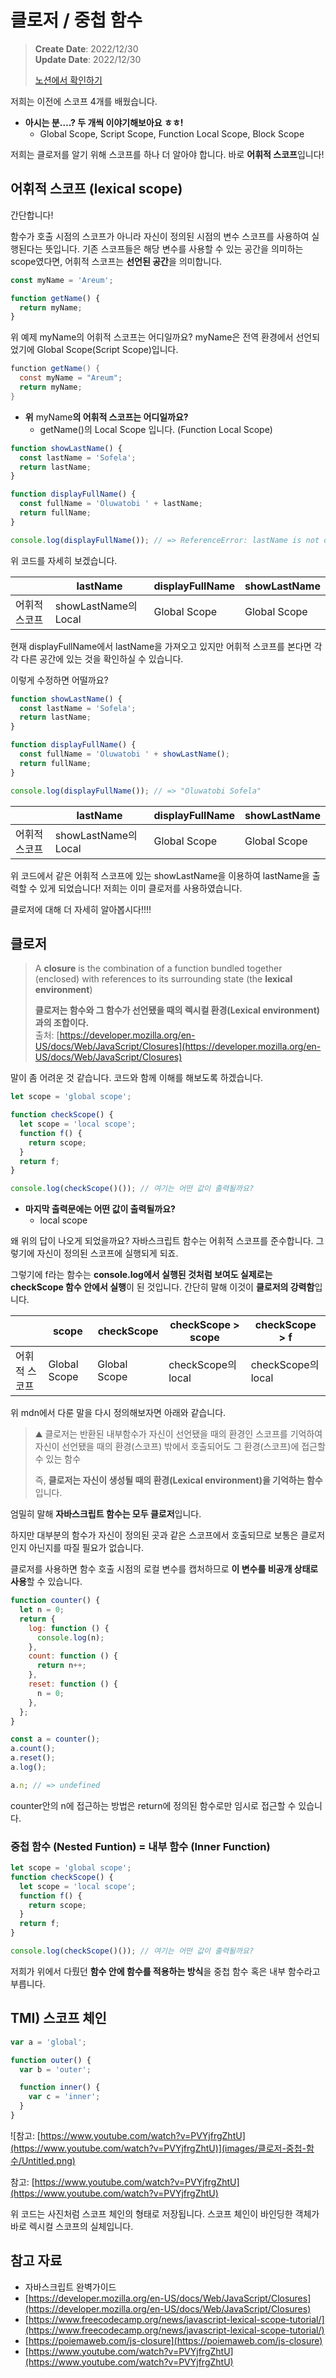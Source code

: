 # 클로저 / 중첩 함수

> **Create Date**: 2022/12/30  
> **Update Date**: 2022/12/30
>
> [노션에서 확인하기](https://areumsheep.notion.site/dccea315662a47a18517b56725f57575)

저희는 이전에 스코프 4개를 배웠습니다.

- **아시는 분….? 두 개씩 이야기해보아요 ㅎㅎ!**
  - Global Scope, Script Scope, Function Local Scope, Block Scope

저희는 클로저를 알기 위해 스코프를 하나 더 알아야 합니다.
바로 **어휘적 스코프**입니다!

## 어휘적 스코프 (lexical scope)

간단합니다!

함수가 호출 시점의 스코프가 아니라 자신이 정의된 시점의 변수 스코프를 사용하여 실행된다는 뜻입니다. 기존 스코프들은 해당 변수를 사용할 수 있는 공간을 의미하는 scope였다면, 어휘적 스코프는 **선언된 공간**을 의미합니다.

```jsx
const myName = 'Areum';

function getName() {
  return myName;
}
```

위 예제 myName의 어휘적 스코프는 어디일까요?
myName은 전역 환경에서 선언되었기에 Global Scope(Script Scope)입니다.

```java
function getName() {
  const myName = "Areum";
  return myName;
}
```

- **위** myName**의 어휘적 스코프는 어디일까요?**
  - getName()의 Local Scope 입니다. (Function Local Scope)

```jsx
function showLastName() {
  const lastName = 'Sofela';
  return lastName;
}

function displayFullName() {
  const fullName = 'Oluwatobi ' + lastName;
  return fullName;
}

console.log(displayFullName()); // => ReferenceError: lastName is not defined
```

위 코드를 자세히 보겠습니다.

|               | lastName             | displayFullName | showLastName |
| ------------- | -------------------- | --------------- | ------------ |
| 어휘적 스코프 | showLastName의 Local | Global Scope    | Global Scope |

현재 displayFullName에서 lastName을 가져오고 있지만 어휘적 스코프를 본다면 각각 다른 공간에 있는 것을 확인하실 수 있습니다.

이렇게 수정하면 어떨까요?

```jsx
function showLastName() {
  const lastName = 'Sofela';
  return lastName;
}

function displayFullName() {
  const fullName = 'Oluwatobi ' + showLastName();
  return fullName;
}

console.log(displayFullName()); // => "Oluwatobi Sofela"
```

|               | lastName             | displayFullName | showLastName |
| ------------- | -------------------- | --------------- | ------------ |
| 어휘적 스코프 | showLastName의 Local | Global Scope    | Global Scope |

위 코드에서 같은 어휘적 스코프에 있는 showLastName을 이용하여 lastName을 출력할 수 있게 되었습니다!
저희는 이미 클로저를 사용하였습니다.

클로저에 대해 더 자세히 알아봅시다!!!!

## 클로저

> A **closure** is the combination of a function bundled together (enclosed) with references to its surrounding state (the **lexical environment**)
>
> **클로저는 함수와 그 함수가 선언됐을 때의 렉시컬 환경(Lexical environment)과의 조합이다.**  
> 출처: [https://developer.mozilla.org/en-US/docs/Web/JavaScript/Closures](https://developer.mozilla.org/en-US/docs/Web/JavaScript/Closures)

말이 좀 어려운 것 같습니다. 코드와 함께 이해를 해보도록 하겠습니다.

```jsx
let scope = 'global scope';

function checkScope() {
  let scope = 'local scope';
  function f() {
    return scope;
  }
  return f;
}

console.log(checkScope()()); // 여기는 어떤 값이 출력될까요?
```

- **마지막 출력문에는 어떤 값이 출력될까요?**
  - local scope

왜 위의 답이 나오게 되었을까요? 자바스크립트 함수는 어휘적 스코프를 준수합니다.
그렇기에 자신이 정의된 스코프에 실행되게 되죠.

그렇기에 f라는 함수는 **console.log에서 실행된 것처럼 보여도 실제로는 checkScope 함수 안에서 실행**이 된 것입니다. 간단히 말해 이것이 **클로저의 강력함**입니다.

|               | scope        | checkScope   | checkScope > scope | checkScope > f     |
| ------------- | ------------ | ------------ | ------------------ | ------------------ |
| 어휘적 스코프 | Global Scope | Global Scope | checkScope의 local | checkScope의 local |

위 mdn에서 다룬 말을 다시 정의해보자면 아래와 같습니다.

> ⛰️ 클로저는 반환된 내부함수가 자신이 선언됐을 때의 환경인 스코프를 기억하여 자신이 선언됐을 때의 환경(스코프) 밖에서 호출되어도 그 환경(스코프)에 접근할 수 있는 함수
>
> 즉, **클로저는 자신이 생성될 때의 환경(Lexical environment)을 기억하는 함수** 입니다.

엄밀히 말해 **자바스크립트 함수는 모두 클로저**입니다.

하지만 대부분의 함수가 자신이 정의된 곳과 같은 스코프에서 호출되므로 보통은 클로저인지 아닌지를 따질 필요가 없습니다.

클로저를 사용하면 함수 호출 시점의 로컬 변수를 캡처하므로 **이 변수를 비공개 상태로 사용**할 수 있습니다.

```jsx
function counter() {
  let n = 0;
  return {
    log: function () {
      console.log(n);
    },
    count: function () {
      return n++;
    },
    reset: function () {
      n = 0;
    },
  };
}

const a = counter();
a.count();
a.reset();
a.log();

a.n; // => undefined
```

counter안의 n에 접근하는 방법은 return에 정의된 함수로만 임시로 접근할 수 있습니다.

### 중첩 함수 (Nested Funtion) = 내부 함수 (Inner Function)

```jsx
let scope = 'global scope';
function checkScope() {
  let scope = 'local scope';
  function f() {
    return scope;
  }
  return f;
}

console.log(checkScope()()); // 여기는 어떤 값이 출력될까요?
```

저희가 위에서 다뤘던 **함수 안에 함수를 적용하는 방식**을 중첩 함수 혹은 내부 함수라고 부릅니다.

## TMI) 스코프 체인

```jsx
var a = 'global';

function outer() {
  var b = 'outer';

  function inner() {
    var c = 'inner';
  }
}
```

![참고: [https://www.youtube.com/watch?v=PVYjfrgZhtU](https://www.youtube.com/watch?v=PVYjfrgZhtU)](images/클로저-중첩-함수/Untitled.png)

참고: [https://www.youtube.com/watch?v=PVYjfrgZhtU](https://www.youtube.com/watch?v=PVYjfrgZhtU)

위 코드는 사진처럼 스코프 체인의 형태로 저장됩니다.
스코프 체인이 바인딩한 객체가 바로 렉시컬 스코프의 실체입니다.

## 참고 자료

- 자바스크립트 완벽가이드
- [https://developer.mozilla.org/en-US/docs/Web/JavaScript/Closures](https://developer.mozilla.org/en-US/docs/Web/JavaScript/Closures)
- [https://www.freecodecamp.org/news/javascript-lexical-scope-tutorial/](https://www.freecodecamp.org/news/javascript-lexical-scope-tutorial/)
- [https://poiemaweb.com/js-closure](https://poiemaweb.com/js-closure)
- [https://www.youtube.com/watch?v=PVYjfrgZhtU](https://www.youtube.com/watch?v=PVYjfrgZhtU)

